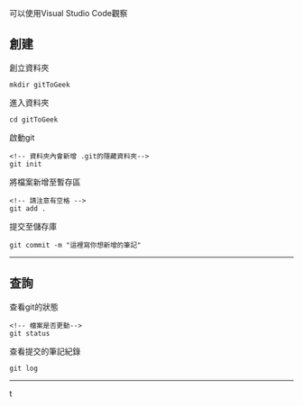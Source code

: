 可以使用Visual Studio Code觀察
## 創建 
創立資料夾
```
mkdir gitToGeek
```

進入資料夾
```
cd gitToGeek
```

啟動git
```
<!-- 資料夾內會新增 .git的隱藏資料夾-->
git init
```

將檔案新增至暫存區
```
<!-- 請注意有空格 -->
git add .
```

提交至儲存庫
```
git commit -m "這裡寫你想新增的筆記"
```

---
## 查詢
查看git的狀態
```
<!-- 檔案是否更動-->
git status
```
查看提交的筆記紀錄
```
git log
```
---

t
